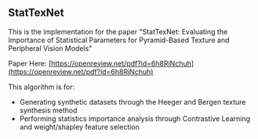 ## StatTexNet

This is the implementation for the paper "StatTexNet: 
Evaluating the Importance of Statistical Parameters for Pyramid-Based Texture and Peripheral Vision Models"

Paper Here:
[https://openreview.net/pdf?id=6h8RjNchuh](https://openreview.net/pdf?id=6h8RjNchuh)

This algorithm is for:
* Generating synthetic datasets through the Heeger and Bergen texture synthesis method
* Performing statistics importance analysis through Contrastive Learning and weight/shapley feature selection
